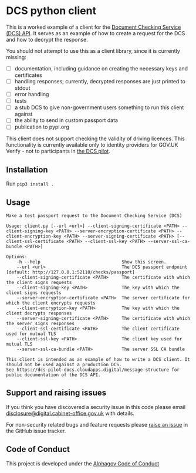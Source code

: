 # DCS python client

This is a worked example of a client for the [Document Checking Service (DCS) API](https://dcs-pilot-docs.cloudapps.digital/message-flow/#message-flow). It serves as an example of how to create a request for the DCS and how to decrypt the response.

You should not attempt to use this as a client library, since it is currently missing:

- [ ] documentation, including guidance on creating the necessary keys and certificates
- [ ] handling responses; currently, decrypted responses are just printed to stdout
- [ ] error handling
- [ ] tests
- [ ] a stub DCS to give non-government users something to run this client against
- [ ] the ability to send in custom passport data
- [ ] publication to pypi.org

This client does not support checking the validity of driving licences. This functionality is currently available only to identity providers for GOV.UK Verify - not to participants in [the DCS pilot](https://www.gov.uk/guidance/apply-for-the-document-checking-service-pilot-scheme).

## Installation

Run `pip3 install .`

## Usage

```
Make a test passport request to the Document Checking Service (DCS)

Usage: client.py [--url <url>] --client-signing-certificate <PATH> --client-signing-key <PATH> --server-encryption-certificate <PATH> --client-encryption-key <PATH> --server-signing-certificate <PATH> [--client-ssl-certificate <PATH> --client-ssl-key <PATH> --server-ssl-ca-bundle <PATH>]

Options:
    -h --help                               Show this screen.
    --url <url>                             The DCS passport endpoint [default: http://127.0.0.1:52110/checks/passport]
    --client-signing-certificate <PATH>     The certificate with which the client signs requests
    --client-signing-key <PATH>             The key with which the client signs requests
    --server-encryption-certificate <PATH>  The server certificate for which the client encrypts requests
    --client-encryption-key <PATH>          The key with which the client decrypts responses
    --server-signing-certificate <PATH>     The certificate with which the server signs responses
    --client-ssl-certificate <PATH>         The client certificate used for mutual TLS
    --client-ssl-key <PATH>                 The client key used for mutual TLS
    --server-ssl-ca-bundle <PATH>           The server SSL CA bundle

This client is intended as an example of how to write a DCS client. It should not be used against a production DCS.
See https://dcs-pilot-docs.cloudapps.digital/message-structure for public documentation of the DCS API.
```

## Support and raising issues

If you think you have discovered a security issue in this code please email [disclosure@digital.cabinet-office.gov.uk](mailto:disclosure@digital.cabinet-office.gov.uk) with details.

For non-security related bugs and feature requests please [raise an issue](https://github.com/alphagov/dcs-python-client/issues/new) in the GitHub issue tracker.

## Code of Conduct
This project is developed under the [Alphagov Code of Conduct](https://github.com/alphagov/code-of-conduct)
